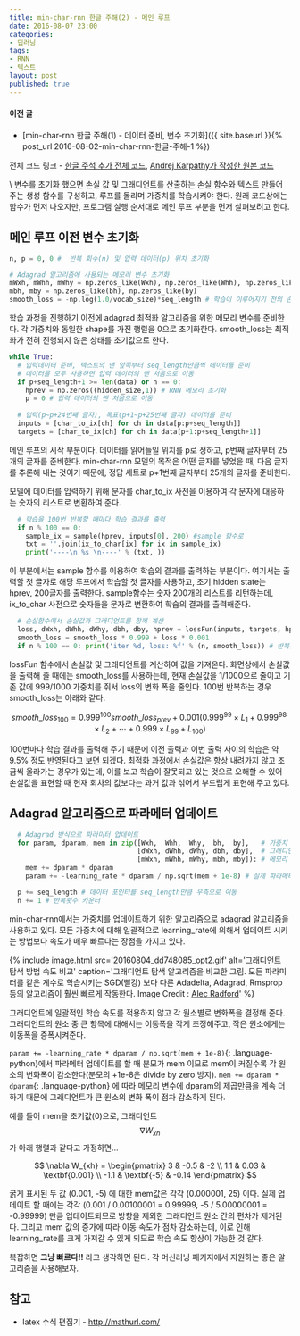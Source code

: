 ```yaml
---
title: min-char-rnn 한글 주해(2) - 메인 루프
date: 2016-08-07 23:00
categories:
- 딥러닝
tags:
- RNN
- 텍스트
layout: post
published: true
---
```


#### 이전 글

* [min-char-rnn 한글 주해(1) - 데이터 준비, 변수 초기화]({{ site.baseurl }}{% post_url 2016-08-02-min-char-rnn-한글-주해-1 %})

전체 코드 링크 - [한글 주석 추가 전체 코드](https://gist.github.com/MinjeJeon/8f50693f0a986419ab2dda35753acb1f), [Andrej Karpathy가 작성한 원본 코드](https://gist.github.com/karpathy/d4dee566867f8291f086)

\\
변수를 초기화 했으면 손실 값 및 그래디언트를 산출하는 손실 함수와 텍스트 만들어 주는 생성 함수를 구성하고, 루프를 돌리며 가중치를 학습시켜야 한다. 원래 코드상에는 함수가 먼저 나오지만, 프로그램 실행 순서대로 메인 루프 부분을 먼저 살펴보려고 한다.

## 메인 루프 이전 변수 초기화 

```python
n, p = 0, 0 #  반복 회수(n) 및 입력 데이터(p) 위치 초기화 

# Adagrad 알고리즘에 사용되는 메모리 변수 초기화
mWxh, mWhh, mWhy = np.zeros_like(Wxh), np.zeros_like(Whh), np.zeros_like(Why)
mbh, mby = np.zeros_like(bh), np.zeros_like(by) 
smooth_loss = -np.log(1.0/vocab_size)*seq_length # 학습이 이루어지기 전의 손실값
```

학습 과정을 진행하기 이전에 adagrad 최적화 알고리즘을 위한 메모리 변수를 준비한다. 각 가중치와 동일한 shape를 가진 행렬을 0으로 초기화한다. smooth\_loss는 최적화가 전혀 진행되지 않은 상태를 초기값으로 한다.

```python
while True:
  # 입력데이터 준비, 텍스트의 맨 앞쪽부터 seq_length만큼씩 데이터를 준비
  # 데이터를 모두 사용하면 입력 데이터의 맨 처음으로 이동
  if p+seq_length+1 >= len(data) or n == 0: 
    hprev = np.zeros((hidden_size,1)) # RNN 메모리 초기화
    p = 0 # 입력 데이터의 맨 처음으로 이동
  
  # 입력(p~p+24번째 글자), 목표(p+1~p+25번째 글자) 데이터를 준비 
  inputs = [char_to_ix[ch] for ch in data[p:p+seq_length]]
  targets = [char_to_ix[ch] for ch in data[p+1:p+seq_length+1]]
```

메인 루프의 시작 부분이다. 데이터를 읽어들일 위치를 p로 정하고, p번째 글자부터 25개의 글자를 준비한다. min-char-rnn 모델의 목적은 어떤 글자를 넣었을 때, 다음 글자를 추론해 내는 것이기 때문에, 정답 세트로 p+1번째 글자부터 25개의 글자를 준비한다.

모델에 데이터를 입력하기 위해 문자를 char_to_ix 사전을 이용하여 각 문자에 대응하는 숫자의 리스트로 변환하여 준다. 

```python
  # 학습을 100번 반복할 때마다 학습 결과를 출력
  if n % 100 == 0:
    sample_ix = sample(hprev, inputs[0], 200) #sample 함수로 
    txt = ''.join(ix_to_char[ix] for ix in sample_ix)
    print('----\n %s \n----' % (txt, ))
```

이 부분에서는 sample 함수를 이용하여 학습의 결과를 출력하는 부분이다. 여기서는 출력할 첫 글자로 해당 루프에서 학습할 첫 글자를 사용하고, 초기 hidden state는 hprev, 200글자를 출력한다. sample함수는 숫자 200개의 리스트를 리턴하는데, ix_to_char 사전으로 숫자들을 문자로 변환하여 학습의 결과를 출력해준다.

```python
  # 손실함수에서 손실값과 그래디언트를 함께 계산
  loss, dWxh, dWhh, dWhy, dbh, dby, hprev = lossFun(inputs, targets, hprev)
  smooth_loss = smooth_loss * 0.999 + loss * 0.001
  if n % 100 == 0: print('iter %d, loss: %f' % (n, smooth_loss)) # 반복횟수, 손실 출력
```

lossFun 함수에서 손실값 및 그래디언트를 계산하여 값을 가져온다. 화면상에서 손실값을 출력해 줄 때에는 smooth\_loss를 사용하는데, 현재 손실값을 1/1000으로 줄이고 기존 값에 999/1000 가중치를 줘서 loss의 변화 폭을 줄인다. 100번 반복하는 경우 smooth\_loss는 아래와 같다. 

$$
smooth\_loss_{100} = 0.999^{100} smooth\_loss_{prev} + 0.001 \left (  0.999^{99}\times L_{1} + 0.999^{98}\times L_{2} + \cdots +  0.999 \times L_{99} + L_{100} \right )
$$

100번마다 학습 결과를 출력해 주기 때문에 이전 출력과 이번 출력 사이의 학습은 약 9.5% 정도 반영된다고 보면 되겠다. 최적화 과정에서 손실값은 항상 내려가지 않고 조금씩 올라가는 경우가 있는데, 이를 보고 학습이 잘못되고 있는 것으로 오해할 수 있어 손실값을 표현할 때 현재 회차의 값보다는 과거 값과 섞어서 부드럽게 표현해 주고 있다.

## Adagrad 알고리즘으로 파라메터 업데이트

```python
  # Adagrad 방식으로 파라미터 업데이트
  for param, dparam, mem in zip([Wxh,  Whh,  Why,  bh,  by],   # 가중치
                                [dWxh, dWhh, dWhy, dbh, dby],  # 그래디언트
                                [mWxh, mWhh, mWhy, mbh, mby]): # 메모리 
    mem += dparam * dparam
    param += -learning_rate * dparam / np.sqrt(mem + 1e-8) # 실제 파라메터 업데이트

  p += seq_length # 데이터 포인터를 seq_length만큼 우측으로 이동
  n += 1 # 반복횟수 카운터
```

min-char-rnn에서는 가중치를 업데이트하기 위한 알고리즘으로 adagrad 알고리즘을 사용하고 있다. 모든 가중치에 대해 일괄적으로 learning_rate에 의해서 업데이트 시키는 방법보다 속도가 매우 빠르다는 장점을 가지고 있다.

{% include image.html
   src='20160804_dd748085_opt2.gif'
   alt='그래디언트 탐색 방법 속도 비교'
   caption='그래디언트 탐색 알고리즘을 비교한 그림. 모든 파라미터를 같은 계수로 학습시키는 SGD(빨강) 보다 다른 Adadelta, Adagrad, Rmsprop 등의 알고리즘이 훨씬 빠르게 작동한다. Image Credit : <a href="https://twitter.com/alecrad">Alec Radford</a>' %}

그래디언트에 일괄적인 학습 속도를 적용하지 않고 각 원소별로 변화폭을 결정해 준다. 그래디언트의 원소 중 큰 항목에 대해서는 이동폭을 작게 조정해주고, 작은 원소에게는 이동폭을 증폭시켜준다. 

`param += -learning_rate * dparam / np.sqrt(mem + 1e-8)`{: .language-python}에서 파라메터 업데이트를 할 때 분모가 mem 이므로 mem이 커질수록 각 원소의 변화폭이 감소한다(분모의 +1e-8은 divide by zero 방지). `mem += dparam * dparam`{: .language-python} 에 따라 메모리 변수에 dparam의 제곱만큼을 계속 더하기 때문에 그래디언트가 큰 원소의 변화 폭이 점차 감소하게 된다. 

예를 들어 mem을 초기값(0)으로, 그래디언트 $$\nabla W_{xh}$$가 아래 행렬과 같다고 가정하면...

$$
\nabla W_{xh} = \begin{pmatrix}
3 & -0.5 & -2 \\ 
1.1 & 0.03 & \textbf{0.001} \\ 
-1.1 & \textbf{-5} & -0.14
\end{pmatrix}
$$

굵게 표시된 두 값 (0.001, -5) 에 대한 mem값은 각각 (0.000001, 25) 이다. 실제 업데이트 할 때에는 각각 (0.001 / 0.00100001 = 0.99999, -5 / 5.00000001 = -0.99999) 만큼 업데이트되므로 방향을 제외한 그래디언트 원소 간의 편차가 제거된다. 그리고 mem 값의 증가에 따라 이동 속도가 점차 감소하는데, 이로 인해 learning_rate를 크게 가져갈 수 있게 되므로 학습 속도 향상이 가능한 것 같다.

복잡하면 **그냥 빠르다!!** 라고 생각하면 된다. 각 머신러닝 패키지에서 지원하는 좋은 알고리즘을 사용해보자.

## 참고

<!-- * cs231n 강좌 Cross-entropy 부분 - <http://cs231n.github.io/linear-classify/#softmax-classifier> -->
* latex 수식 편집기 - <http://mathurl.com/>